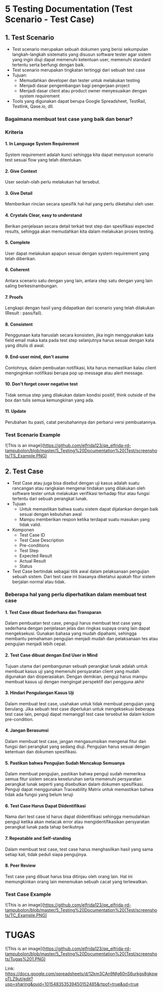 # 5 Testing Documentation (Test Scenario - Test Case)

## 1. Test Scenario
- Test scenario merupakan sebuah dokumen yang berisi sekumpulan langkah-langkah sistematis yang disusun software tester agar sistem yang ingin diuji dapat memenuhi ketentuan user, memenuhi standard tertentu serta berfungi dengan baik.
- Test scenario merupakan tingkatan tertinggi dari sebuah test case
- Tujuan:
  - Memudahkan developer dan tester untuk melakukan testing
  - Menjadi dasar pengembangan bagi pengerjaan project 
  - Menjadi dasar client atau product owner menyesuaikan dengan system requirement
- Tools yang digunakan dapat berupa Google Spreadsheet, TestRail, Testlink, Qase.io, dll.

### Bagaimana membuat test case yang baik dan benar?
### Kriteria
#### 1. In Language System Requirement
System requirement adalah kunci sehingga kita dapat menyusun scenario test sesuai flow yang telah ditentukan.
#### 2. Give Context
User seolah-olah perlu melakukan hal tersebut.
#### 3. Give Detail
Memberikan rincian secara spesifik hal-hal yang perlu diketahui oleh user.
#### 4. Crystals Clear, easy to understand
Berikan penjelasan secara detail terkait test step dan spesifikasi expected results, sehingga akan memudahkan kita dalam melakukan proses testing.
#### 5. Complete
User dapat melakukan apapun sesuai dengan system requirement yang telah diberikan.
#### 6. Coherent
Antara scenario satu dengan yang lain, antara step satu dengan yang lain saling berkesinambungan.
#### 7. Proofs
Lengkapi dengan hasil yang didapatkan dari scenario yang telah dilakukan (Result : pass/fail).
#### 8. Consistent
Penggunaan kata haruslah secara konsisten, jika ingin menggunakan kata field email maka kata pada test step selanjutnya harus sesuai dengan kata yang ditulis di awal.
#### 9. End-user mind, don't asume
Contohnya, dalam pembuatan notifikasi, kita harus memastikan kalau client menginginkan notifikasi berupa pop up message atau alert message.
#### 10. Don’t forget cover negative test
Tidak semua step yang dilakukan dalam kondisi positif, think outside of the box dan tulis semua kemungkinan yang ada.
#### 11. Update
Perubahan itu pasti, catat perubahannya dan perbarui versi pembuatannya.

### Test Scenario Example
![This is an image](https://github.com/elfrida123/qe_elfrida-rd-tampubolon/blob/master/5_Testing%20Documentation%20(Test/screenshots/TS_Example.PNG)

## 2. Test Case
- Test Case atau juga bisa disebut dengan uji kasus adalah suatu rancangan atau rangkaian mengenai tindakan yang dilakukan oleh software tester untuk melakukan verifikasi terhadap fitur atau fungsi tertentu dari sebuah perangkat lunak.
- Tujuan 
  - Untuk memastikan bahwa suatu sistem dapat dijalankan dengan baik sesuai dengan kebutuhan awal
  - Mampu memberikan respon ketika terdapat suatu masukan yang tidak valid.
- Komponen
	- Test Case ID
	- Test Case Description
	- Pre-conditions
	- Test Step
	- Expected Result
	- Actual Result
	- Status
- Test Case bertindak sebagai titik awal dalam pelaksanaan pengujian sebuah sistem. Dari test case ini biasanya diketahui apakah fitur sistem berjalan normal atau tidak.

### Beberapa hal yang perlu diperhatikan dalam membuat test case
#### 1. Test Case dibuat Sederhana dan Transparan
Dalam pembuatan test case, penguji harus membuat test case yang sederhana dengan penjelasan jelas dan ringkas supaya orang lain dapat mengeksekusi. Gunakan bahasa yang mudah dipahami, sehingga membantu pemahaman pengujian menjadi mudah dan pelaksanaan tes atau pengujian menjadi lebih cepat.
#### 2. Test Case dibuat dengan End User in Mind
Tujuan utama dari pembangunan sebuah perangkat lunak adalah untuk membuat kasus uji yang memenuhi persyaratan client yang mudah digunakan dan dioperasiakan. Dengan demikian, penguji harus mampu membuat kasus uji dengan mengingat perspektif dari pengguna akhir
#### 3. Hindari Pengulangan Kasus Uji
Dalam membuat test case, usahakan untuk tidak membuat pengujian yang berulang. Jika sebuah test case diperlukan untuk mengeksekusi beberapa test case lain, penguji dapat memanggil test case tersebut ke dalam kolom pre-condition.
#### 4. Jangan Berasumsi
Dalam membuat test case, jangan mengasumsikan mengenai fitur dan fungsi dari perangkat yang sedang diuji. Pengujian harus sesuai dengan ketentuan dan dokumen spesifikasi.
#### 5. Pastikan bahwa Pengujian Sudah Mencakup Semuanya
Dalam membuat pengujian, pastikan bahwa penguji sudah memeriksa semua fitur sistem secara keseluruhan serta memenuhi persyaratan perangkat lunak seperti yang disebutkan dalam dokumen spesifikasi. Penguji dapat menggunakan Traceability Matrix untuk memastikan bahwa tidak ada fungsi yang belum teruji
#### 6. Test Case Harus Dapat Diidentifikasi
Nama dari test case id harus dapat diidentifikasi sehingga memudahkan penguji ketika akan melacak error atau mengidentifikasikan persyaratan perangkat lunak pada tahap berikutnya
#### 7. Repeatable and Self-standing
Dalam membuat test case, test case harus menghasilkan hasil yang sama setiap kali, tidak peduli siapa pengujinya.
#### 8. Peer Review
Test case yang dibuat harus bisa ditinjau oleh orang lain. Hal ini memungkinkan orang lain menemukan sebuah cacat yang terlewatkan.

### Test Case Example
![This is an image](https://github.com/elfrida123/qe_elfrida-rd-tampubolon/blob/master/5_Testing%20Documentation%20(Test/screenshots/TC_Example.PNG)
# TUGAS
![This is an image](https://github.com/elfrida123/qe_elfrida-rd-tampubolon/blob/master/5_Testing%20Documentation%20(Test/screenshots/Tugas%201.PNG)

Link: https://docs.google.com/spreadsheets/d/12km3CAn9Mg60nS6urkgs8gkpwoTLZ9ut/edit?usp=sharing&ouid=101548353539450152485&rtpof=true&sd=true
